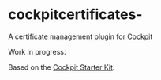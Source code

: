 # cockpitcertificates-

A certificate management plugin for [Cockpit](https://cockpit-project.org/)

Work in progress.

Based on the [Cockpit Starter Kit](https://github.com/cockpit-project/starter-kit).
